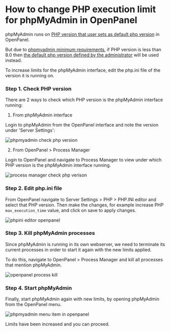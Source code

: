 # How to change PHP execution limit for phpMyAdmin in OpenPanel

phpMyAdmin runs on [PHP version that user sets as default php version](/docs/panel/advanced/server_settings/#set-default-php-version) in OpenPanel. 

But due to [phpmyadmin minimum requirements](https://docs.phpmyadmin.net/en/latest/require.html#php), if PHP version is less than 8.0 then [the default php version defined by the administrator](/docs/admin/settings/openpanel/#other-settings) will be used instead.

To increase limits for the phpMyAdmin interface, edit the php.ini file of the version it is running on.

### Step 1. Check PHP version

There are 2 ways to check which PHP version is the phpMyAdmin interface running:

1. From phpMyAdmin interface

Login to phpMyAdmin from the OpenPanel interface and note the version under 'Server Settings':

![phpmyadmin check php version](https://i.postimg.cc/bw1TsZKG/2024-08-02-19-10.png)

2. From OpenPanel > Process Manager

Login to OpenPanel and navigate to Process Manager to view under which PHP version is the phpMyAdmin interface running.

![process manager check php verison](https://i.postimg.cc/2jXTJRQ5/2024-08-02-19-07.png)

### Step 2. Edit php.ini file

From OpenPanel navigate to Server Settings > PHP > PHP.INI editor and select that PHP version. Then make the changes, for example increase PHP `max_execution_time` value, and click on save to apply changes.

![phpini editor openpanel](https://i.postimg.cc/z8BckpCB/2024-08-02-19-09.png)

### Step 3. Kill phpMyAdmin processes

Since phpMyAdmin is running in its own webserver, we need to terminate its current processes in order to start it again with the new limits applied.

To do this, navigate to OpenPanel > Process Manager and kill all processes that mention phpMyAdmin.

![openpanel process kill](https://i.postimg.cc/KvkQhqfD/2024-08-02-19-08.png)

### Step 4. Start phpMyAdmin

Finally, start phpMyAdmin again with new limits, by opening phpMyAdmin from the OpenPanel menu.

![phpmyadmin menu item in openpanel](https://i.imgur.com/c2nA3vg.png)

Limits have been increased and you can proceed.
